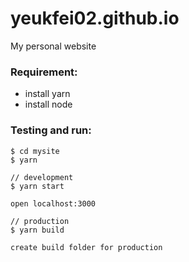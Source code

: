 # yeukfei02.github.io
My personal website

### Requirement:
 - install yarn
 - install node

### Testing and run:
```
$ cd mysite
$ yarn

// development
$ yarn start

open localhost:3000

// production
$ yarn build

create build folder for production
```
